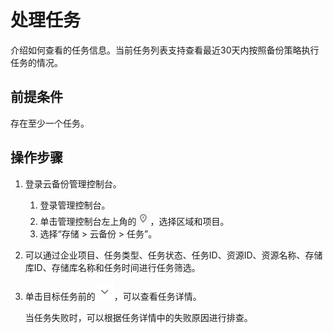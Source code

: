 # 处理任务<a name="cbr_03_0035"></a>

介绍如何查看的任务信息。当前任务列表支持查看最近30天内按照备份策略执行任务的情况。

## 前提条件<a name="section69681227125613"></a>

存在至少一个任务。

## 操作步骤<a name="section1974104053417"></a>

1.  登录云备份管理控制台。
    1.  登录管理控制台。
    2.  单击管理控制台左上角的![](figures/icon-region-7.png)，选择区域和项目。
    3.  选择“存储 \> 云备份 \> 任务”。

2.  可以通过企业项目、任务类型、任务状态、任务ID、资源ID、资源名称、存储库ID、存储库名称和任务时间进行任务筛选。
3.  单击目标任务前的![](figures/icon-down.png)，可以查看任务详情。

    当任务失败时，可以根据任务详情中的失败原因进行排查。


